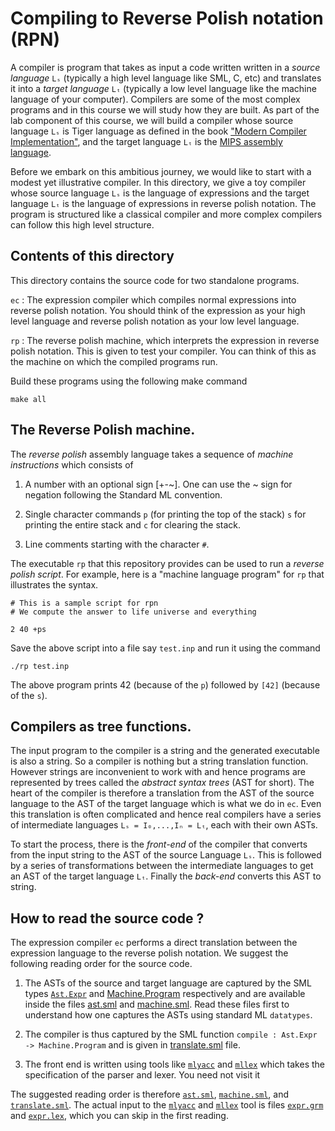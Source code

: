 # Compiling to Reverse Polish notation (RPN)

A compiler is program that takes as input a code written written in a
_source language_ `Lₛ` (typically a high level language like SML, C,
etc) and translates it into a _target language_ `Lₜ` (typically a low
level language like the machine language of your computer). Compilers
are some of the most complex programs and in this course we will study
how they are built. As part of the lab component of this course, we
will build a compiler whose source language `Lₛ` is Tiger language as
defined in the book ["Modern Compiler Implementation"][book], and the
target language `Lₜ` is the [MIPS assembly language][mips].

Before we embark on this ambitious journey, we would like to start
with a modest yet illustrative compiler.  In this directory, we give a
toy compiler whose source language `Lₛ` is the language of expressions
and the target language `Lₜ` is the language of expressions in reverse
polish notation. The program is structured like a classical compiler
and more complex compilers can follow this high level structure.

## Contents of this directory

This directory contains the source code for two standalone programs.

`ec`
:   The expression compiler which compiles normal expressions into
    reverse polish notation. You should think of the expression as
    your high level language and reverse polish notation as your low
    level language.

`rp`
:   The reverse polish machine, which interprets the expression in
    reverse polish notation. This is given to test your compiler. You
    can think of this as the machine on which the compiled programs
    run.

Build these programs using the following make command

```
make all
```

## The Reverse Polish machine.

The *reverse polish* assembly language takes a sequence of *machine
instructions* which consists of

1. A number with an optional sign [+-~]. One can use the ~ sign for
   negation following the Standard ML convention.

2. Single character commands `p` (for printing the top of the stack)
   `s` for printing the entire stack and `c` for clearing the stack.

3. Line comments starting with the character `#`.

The executable `rp` that this repository provides can be used to run a
_reverse polish script_. For example, here is a "machine language
program" for `rp` that illustrates the syntax.


```
# This is a sample script for rpn
# We compute the answer to life universe and everything

2 40 +ps

```

Save the above script into a file say `test.inp` and run it using the
command

```
./rp test.inp

```

The above program prints 42 (because of the `p`) followed by `[42]`
(because of the `s`).



## Compilers as tree functions.

The input program to the compiler is a string and the generated
executable is also a string. So a compiler is nothing but a string
translation function. However strings are inconvenient to work with
and hence programs are represented by trees called the _abstract
syntax trees_ (AST for short). The heart of the compiler is therefore
a translation from the AST of the source language to the AST of the
target language which is what we do in `ec`. Even this translation is
often complicated and hence real compilers have a series of
intermediate languages `Lₛ = I₀,...,Iₙ = Lₜ`, each with their own
ASTs.

To start the process, there is the _front-end_ of the compiler that
converts from the input string to the AST of the source Language
`Lₛ`. This is followed by a series of transformations between the
intermediate languages to get an AST of the target language
`Lₜ`. Finally the _back-end_ converts this AST to string.

## How to read the source code ?

The expression compiler `ec` performs a direct translation between the
expression language to the reverse polish notation. We suggest the
following reading order for the source code.

1. The ASTs of the source and target language are captured by the SML
   types [`Ast.Expr`][ast] and [Machine.Program][machine] respectively
   and are available inside the files [ast.sml][ast] and
   [machine.sml][machine]. Read these files first to understand how
   one captures the ASTs using standard ML `datatypes`.

2. The compiler is thus captured by the SML function `compile :
   Ast.Expr -> Machine.Program` and is given in
   [translate.sml][translate] file.

3. The front end is written using tools like [`mlyacc`][mlyacc] and
   [`mllex`][mllex] which takes the specification of the parser and
   lexer. You need not visit it 

The suggested reading order is therefore [`ast.sml`][ast],
[`machine.sml`][machine], and [`translate.sml`][translate]. The actual
input to the [`mlyacc`][mlyacc] and [`mllex`][mllex] tool is files
[`expr.grm`][expr.grm] and [`expr.lex`][expr.lex], which you can skip
in the first reading.

[ast]: <ast.sml>
[machine]: <machine.sml>
[translate]: <machine.sml>
[expr.grm]: <expr.grm>
[expr.lex]: <expr.lex>
[mlyacc]: <http://mlton.org/MLYacc>
[mllex]: <http://mlton.org/MLLex>
[book]: <https://www.cs.princeton.edu/~appel/modern/> "Modern Compiler Implementation"
[mips]: <https://en.wikipedia.org/wiki/MIPS_architecture>
